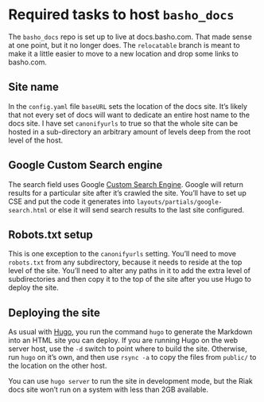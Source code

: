 # Required tasks to host `basho_docs`

The `basho_docs` repo is set up to live at docs.basho.com. That made sense at one point, but it no longer does. The `relocatable` branch is meant to make it a little easier to move to a new location and drop some links to basho.com.

## Site name

In the `config.yaml` file `baseURL` sets the location of the docs site. It’s likely that not every set of docs will want to dedicate an entire host name to the docs site. I have set `canonifyurls` to true so that the whole site can be hosted in a sub-directory an arbitrary amount of levels deep from the root level of the host.

## Google Custom Search engine

The search field uses Google [Custom Search Engine][1]. Google will return results for a particular site after it’s crawled the site. You’ll have to set up CSE and put the code it generates into `layouts/partials/google-search.html` or else it will send search results to the last site configured.

## Robots.txt setup

This is one exception to the `canonifyurls` setting. You’ll need to move `robots.txt` from any subdirectory, because it needs to reside at the top level of the site. You’ll need to alter any paths in it to add the extra level of subdirectories and then copy it to the top of the site after you use Hugo to deploy the site.

## Deploying the site

As usual with [Hugo][2], you run the command `hugo` to generate the Markdown into an HTML site you can deploy. If you are running Hugo on the web server host, use the `-d` switch to point where to build the site. Otherwise, run `hugo` on it’s own, and then use `rsync -a` to copy the files from `public/` to the location on the other host.

You can use `hugo server` to run the site in development mode, but the Riak docs site won’t run on a system with less than 2GB available.

[1]:	https://www.google.com/cse/
[2]:	http://gohugo.io/
